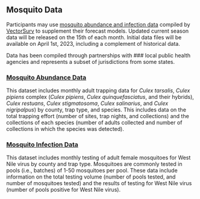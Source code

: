 ## Mosquito Data

Participants may use [mosquito abundance and infection data](https://github.com/vectorsurv/cdc-forecasting-challenge/tree/main/2023-wnv) compiled by [VectorSurv](https://vectorsurv.org/) to supplement their forecast models. Updated current season data will be released on the 15th of each month. Initial data files will be available on April 1st, 2023, including a complement of historical data.

Data has been compiled through partnerships with ### local public health agencies and represents a subset of jurisdictions from some states.

### [Mosquito Abundance Data](https://github.com/vectorsurv/cdc-forecasting-challenge/tree/main/2023-wnv/abundance)
This dataset includes monthly adult trapping data for *Culex tarsalis*, *Culex pipiens* complex (*Culex pipiens*, *Culex quinquefasciatus*, and their hybrids), *Culex restuans*, *Culex stigmatosoma*, *Culex salinarius*, and *Culex nigripalpus*) by county, trap type, and species. This includes data on the total trapping effort (number of sites, trap nights, and collections) and the collections of each species (number of adults collected and number of collections in which the species was detected).

### [Mosquito Infection Data](https://github.com/vectorsurv/cdc-forecasting-challenge/tree/main/2023-wnv/infection)
This dataset includes monthly testing of adult female mosquitoes for West Nile virus by county and trap type. Mosquitoes are commonly tested in pools (i.e., batches) of 1-50 mosquitoes per pool. These data include information on the total testing volume (number of pools tested, and number of mosquitoes tested) and the results of testing for West Nile virus (number of pools positive for West Nile virus).